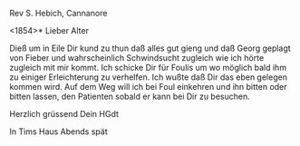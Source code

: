 Rev S. Hebich, Cannanore

 <1854>*
Lieber Alter

Dieß um in Eile Dir kund zu thun daß alles gut gieng und daß Georg geplagt von Fieber und wahrscheinlich Schwindsucht zugleich wie ich hörte zugleich mit mir kommt. Ich schicke Dir für Foulis um wo möglich bald ihm zu einiger Erleichterung zu verhelfen. Ich wußte daß Dir das eben gelegen kommen wird. Auf dem Weg will ich bei Foul einkehren und ihn bitten oder bitten lassen, den Patienten sobald er kann bei Dir zu besuchen.

 Herzlich grüssend
 Dein HGdt

In Tims Haus Abends spät

